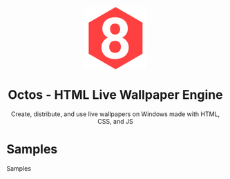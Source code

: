 <div style="text-align:center;">
<img src="img/tray.png" />
<h1>Octos - HTML Live Wallpaper Engine</h1>
<p>Create, distribute, and use live wallpapers on Windows made with HTML, CSS, and JS</p>
</div>

# Samples
Samples